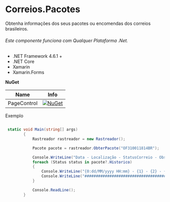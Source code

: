 # Correios.Pacotes

Obtenha informações dos seus pacotes ou encomendas dos correios brasileiros.

 
###### Este componente funciona com Qualquer Plataforma .Net.

* .NET Framework 4.6.1 +
* .NET Core
* Xamarin
* Xamarin.Forms


**NuGet**

|Name|Info|
| ------------------- | :------------------: |
|PageControl|[![NuGet](https://buildstats.info/nuget/Correios.Pacotes)](https://www.nuget.org/packages/Correios.Pacotes/)|


Exemplo

```csharp

 static void Main(string[] args)
        {
            Rastreador rastreador = new Rastreador();

            Pacote pacote = rastreador.ObterPacote("OF310011814BR");

            Console.WriteLine("Data - Localização - StatusCorreio - Observação");
            foreach (Status status in pacote?.Historico)
            {
                Console.WriteLine("{0:dd/MM/yyyy HH:mm} - {1} - {2} - {3}", status.Data, status.Localizacao, status.StatusCorreio, status.Obervacao);
                Console.WriteLine("###############################################################");
            }

            Console.ReadLine();
        }

```

